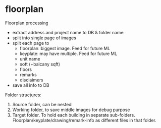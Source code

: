 # floorplan
Floorplan processing

- extract address and project name to DB & folder name
- split into single page of images
- split each page to 
    - floorplan: biggest image. Feed for future ML
    - keyplate: may have multiple. Feed for future ML
    - unit name
    - soft (+balcany sqft)
    - floors
    - remarks
    - disclaimers
- save all info to DB


Folder structures:
1. Source folder, can be nested
2. Working folder, to save middle images for debug purpose
3. Target folder. To hold each building in separate sub-folders. Floorplan/keyplate/drawing/remark-info as different files in that folder.
